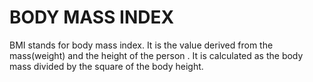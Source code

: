 # BODY MASS INDEX
BMI stands for body mass index. It is the value derived from the mass(weight) and the height of the person . It is calculated as the body mass divided by the square of the body height.
